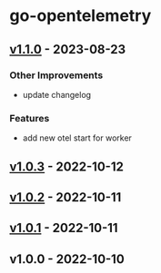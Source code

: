 # go-opentelemetry

<a name="v1.1.0"></a>
## [v1.1.0] - 2023-08-23
### Other Improvements
- update changelog

### Features
- add new otel start for worker


<a name="v1.0.3"></a>
## [v1.0.3] - 2022-10-12

<a name="v1.0.2"></a>
## [v1.0.2] - 2022-10-11

<a name="v1.0.1"></a>
## [v1.0.1] - 2022-10-11

<a name="v1.0.0"></a>
## v1.0.0 - 2022-10-10

[Unreleased]: https://github.com/erajayatech/go-opentelemetry/compare/v1.1.0...HEAD
[v1.1.0]: https://github.com/erajayatech/go-opentelemetry/compare/v1.0.3...v1.1.0
[v1.0.3]: https://github.com/erajayatech/go-opentelemetry/compare/v1.0.2...v1.0.3
[v1.0.2]: https://github.com/erajayatech/go-opentelemetry/compare/v1.0.1...v1.0.2
[v1.0.1]: https://github.com/erajayatech/go-opentelemetry/compare/v1.0.0...v1.0.1
